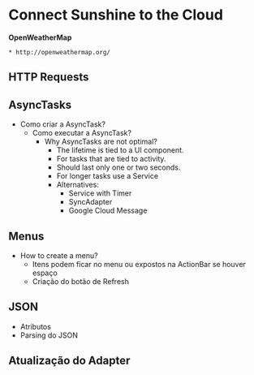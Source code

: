 # Connect Sunshine to the Cloud

**OpenWeatherMap**

	* http://openweathermap.org/

## HTTP Requests

## AsyncTasks

* Como criar a AsyncTask?
  * Como executar a AsyncTask?
    * Why AsyncTasks are not optimal?
      * The lifetime is tied to a UI component.
      * For tasks that are tied to activity.
      * Should last only one or two seconds.
      * For longer tasks use a Service
      * Alternatives: 
        * Service with Timer
        * SyncAdapter
        * Google Cloud Message

## Menus
  
  * How to create a menu?
    * Itens podem ficar no menu ou expostos na ActionBar se houver espaço
    * Criação do botão de Refresh

## JSON
  * Atributos
  * Parsing do JSON

## Atualização do Adapter
